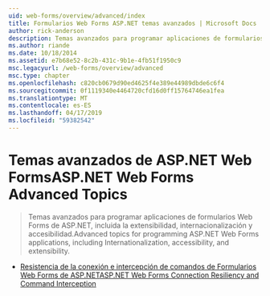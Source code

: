 ```yaml
---
uid: web-forms/overview/advanced/index
title: Formularios Web Forms ASP.NET temas avanzados | Microsoft Docs
author: rick-anderson
description: Temas avanzados para programar aplicaciones de formularios Web Forms de ASP.NET, incluida la extensibilidad, internacionalización y accesibilidad.
ms.author: riande
ms.date: 10/18/2014
ms.assetid: e7b68e52-8c2b-431c-9b1e-4fb51f1950c9
msc.legacyurl: /web-forms/overview/advanced
msc.type: chapter
ms.openlocfilehash: c820cb0679d90ed4625f4e389e44989dbde6c6f4
ms.sourcegitcommit: 0f1119340e4464720cfd16d0ff15764746ea1fea
ms.translationtype: MT
ms.contentlocale: es-ES
ms.lasthandoff: 04/17/2019
ms.locfileid: "59382542"
---
```

# <a name="aspnet-web-forms-advanced-topics"></a><span data-ttu-id="a9e12-103">Temas avanzados de ASP.NET Web Forms</span><span class="sxs-lookup"><span data-stu-id="a9e12-103">ASP.NET Web Forms Advanced Topics</span></span>

> <span data-ttu-id="a9e12-104">Temas avanzados para programar aplicaciones de formularios Web Forms de ASP.NET, incluida la extensibilidad, internacionalización y accesibilidad.</span><span class="sxs-lookup"><span data-stu-id="a9e12-104">Advanced topics for programming ASP.NET Web Forms applications, including Internationalization, accessibility, and extensibility.</span></span>


- [<span data-ttu-id="a9e12-105">Resistencia de la conexión e intercepción de comandos de Formularios Web Forms de ASP.NET</span><span class="sxs-lookup"><span data-stu-id="a9e12-105">ASP.NET Web Forms Connection Resiliency and Command Interception</span></span>](aspnet-web-forms-connection-resiliency-and-command-interception.md)
